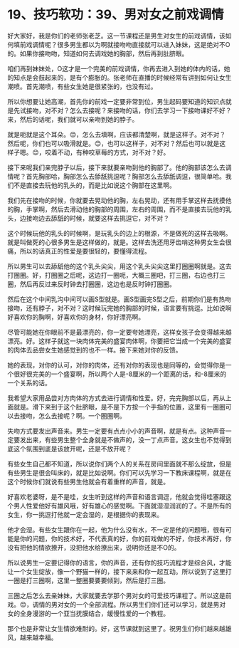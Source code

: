 # 19、技巧软功：39、男对女之前戏调情

好大家好，我是你们的老师张老芝。这一节课程还是男生对女生的前戏调情，该如何填前戏调情呢？很多男生都以为啊就接吻吻直接就可以进入妹妹，这是绝对不O的。如果你接吻吻，知道如何去调戏她的胸部，然后再到肚脐眼。

咱们再到妹妹处，O这才是一个完美的前戏调情，你再去进入到她的体内的话，她的知点是会鼓起来的，是有个膨胀的。张老师在直播的时候经常有讲到如何让女生潮喷。首先潮喷，有些女生她是很紧张的，也没有过。

所以你想要让她高潮，首先你的前戏一定要非常到位，男生起码要知道的知识点就是先试接吻，对不对？怎么去接呢？来接吻的话，你们去学习一下接吻课好不好？来，然后的话呢，我们就可以亲吻到她的脖子。

就是呃就是这个耳朵。😊，怎么去填啊，应该都清楚啊，就是这样子。对不对？然后呢，你们也可以吸滑就是。😊，也可以这样子，对不对？然后也可以就是这样子嗯。😊，咬着不动，有种咬草莓的方式，对不对？好。

接下来呢我们亲完脖子以后，接下来就要亲吻到他的胸部了。他的胸部该怎么去调情呢？首先胸部哈，胸部怎么去舔舐挑逗呢？胸部怎么去舔舐调逗，很简单哈。我们不是直接去玩他的乳头的，而是比如说这个胸部在这里啊。

我们先在接吻的时候，你就要去晃动他的胸，左右晃动，还有用手掌这样去抚摸他的胸，手掌啊，然后去滑动他的胸部的周围，左右的周围，而不是直接去玩他的乳头，边接吻边去舔舐的时候，就要这样去挑逗它，对不对？

这个时候玩他的乳头的时候啊，是玩乳头的边上的根源，不是做死的这样去吸啊。就是叫做死的心很多男生是这样做的，就是。这样去洗还用牙齿啃这种男女生会很痛，所以的话真正的性爱是要很轻的，要懂得流程。

所以男生可以去舔舐他的这个乳头尖尖，用这个乳头尖尖这里打圈圈啊就是。这去打圈圈。好，打圈圈之后呢，这边打一圈呃，大概三圈吧，打三圈，右边也打三圈，然后再反过来反时钟去打圈圈，这边也是反时钟打圈圈。

然后在这个中间乳沟中间可以画S型就是。画S型画完S型之后，前期你们是有热吻接吻，还有脖子，对不对？这时候玩完她的胸部的时候，语言要有挑逗。比如说啊好喜欢你的胸啊，好喜欢你的身材，你好漂亮啊。

尽管可能她在你眼前不是最漂亮的，你一定要夸她漂亮，这样女孩子会变得越来越漂亮。好。这样子就这一块肉体完美的盛宴肉体啊，你要把它当成一个完美的盛宴的肉体去品尝女生她感觉到的也不一样。接下来她对你的反馈。

她的表现，对你的认可，对你的肉体，还有对你的表现也是同等的，会觉得你是一个很好很完美的一个盛宴啊，所以两个人是-8厘米的一个距离的话，和-8厘米的一个关系的话。

我希望大家用品尝对方肉体的方式去进行调情和性爱。好，完完胸部以后，再从上面就是。滑下来到于这个肚脐眼，是不是下方按一个手指的位置，这里有一圈圈可以去接吻，怎么去接呢？啊。一个圈圈啊。

失吻方式要发出声音来。男生一定要有点点小小的声音啊，就是有点。这种声音一定要发出来，有些男生整个全身就是不做声的，没一丁点声音。这女生也不觉得到底这个氛围到底是该放开呢，还是不放开呢？

有些女生自己都不知道，所以说你们两个人的关系在房间里面就不那么绽放，但是有些男生是很会叫床的，就是比如说啊。你们可以先学习一下教床课程啊，就是在这个时候你们就说有些男生他就会有着重样的声音，就是。

好喜欢老婆呀，是不是哇，女生听到这样的声音和语言调逗，他就会觉得哇塞跟这个男人性爱他好有雄风哦，好有雄心的感觉啊。下面就湿湿润润的了。不是所有的女生，你一挑逗打他就一定会湿的，是根据你的表现来。

他才会湿。有些女生跟你在一起，他为什么没有水，不一定是他的问题哦，很有可能是你的问题，你的技术好，不代表真的好，你的前戏做的不好，你技术再好，你没有把他的情欲撩开，没把他水给撩出来，说明你还是不O的。

所以说男生一定要记得你的语言，你的声音，还有你的技巧流程才是综合风，才能让一个女生绽放，像一个野猫一样的，接下来来和你一起互动。所以说到了这里打一圈是打三圈啊，这里一整圈要要要倾到，然后是打三圈。

三圈之后怎么去亲妹妹，大家就要去学那个男对女的可爱技巧课程了。所以这是前戏。😊，调情的男对女的一个全部流程。所以男生们你们还可以学习，就是男对女的全身漫游的一个亚当抚膜结合，缓慢性爱的一个教程。

那个也是非常让女生情欲难耐的。好，这节课就到这里了。祝男生们你们越来越雄风，越来越幸福。